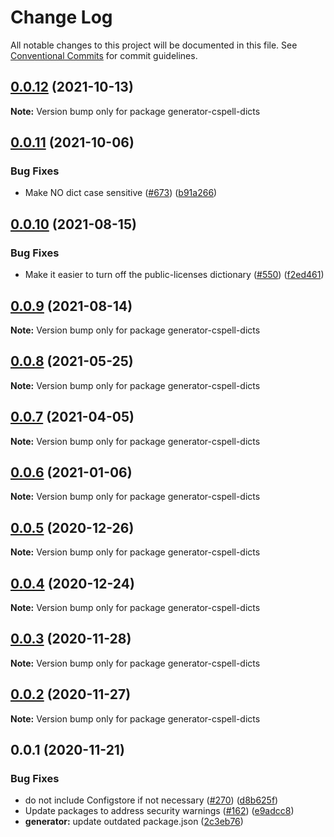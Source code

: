 # Change Log

All notable changes to this project will be documented in this file.
See [Conventional Commits](https://conventionalcommits.org) for commit guidelines.

## [0.0.12](https://github.com/streetsidesoftware/cspell-dicts/compare/generator-cspell-dicts@0.0.11...generator-cspell-dicts@0.0.12) (2021-10-13)

**Note:** Version bump only for package generator-cspell-dicts





## [0.0.11](https://github.com/streetsidesoftware/cspell-dicts/compare/generator-cspell-dicts@0.0.10...generator-cspell-dicts@0.0.11) (2021-10-06)


### Bug Fixes

* Make NO dict case sensitive ([#673](https://github.com/streetsidesoftware/cspell-dicts/issues/673)) ([b91a266](https://github.com/streetsidesoftware/cspell-dicts/commit/b91a266a7536e02389259cfb6febe87f760a20a8))





## [0.0.10](https://github.com/streetsidesoftware/cspell-dicts/compare/generator-cspell-dicts@0.0.9...generator-cspell-dicts@0.0.10) (2021-08-15)


### Bug Fixes

* Make it easier to turn off the public-licenses dictionary ([#550](https://github.com/streetsidesoftware/cspell-dicts/issues/550)) ([f2ed461](https://github.com/streetsidesoftware/cspell-dicts/commit/f2ed461e61c07285ba4b15127890a0809abffc2b))





## [0.0.9](https://github.com/streetsidesoftware/cspell-dicts/compare/generator-cspell-dicts@0.0.8...generator-cspell-dicts@0.0.9) (2021-08-14)

**Note:** Version bump only for package generator-cspell-dicts





## [0.0.8](https://github.com/streetsidesoftware/cspell-dicts/compare/generator-cspell-dicts@0.0.7...generator-cspell-dicts@0.0.8) (2021-05-25)

**Note:** Version bump only for package generator-cspell-dicts





## [0.0.7](https://github.com/streetsidesoftware/cspell-dicts/compare/generator-cspell-dicts@0.0.6...generator-cspell-dicts@0.0.7) (2021-04-05)

**Note:** Version bump only for package generator-cspell-dicts





## [0.0.6](https://github.com/streetsidesoftware/cspell-dicts/compare/generator-cspell-dicts@0.0.5...generator-cspell-dicts@0.0.6) (2021-01-06)

**Note:** Version bump only for package generator-cspell-dicts





## [0.0.5](https://github.com/streetsidesoftware/cspell-dicts/compare/generator-cspell-dicts@0.0.4...generator-cspell-dicts@0.0.5) (2020-12-26)

**Note:** Version bump only for package generator-cspell-dicts





## [0.0.4](https://github.com/streetsidesoftware/cspell-dicts/compare/generator-cspell-dicts@0.0.3...generator-cspell-dicts@0.0.4) (2020-12-24)

**Note:** Version bump only for package generator-cspell-dicts





## [0.0.3](https://github.com/streetsidesoftware/cspell-dicts/compare/generator-cspell-dicts@0.0.2...generator-cspell-dicts@0.0.3) (2020-11-28)

**Note:** Version bump only for package generator-cspell-dicts





## [0.0.2](https://github.com/streetsidesoftware/cspell-dicts/compare/generator-cspell-dicts@0.0.1...generator-cspell-dicts@0.0.2) (2020-11-27)

**Note:** Version bump only for package generator-cspell-dicts





## 0.0.1 (2020-11-21)

### Bug Fixes

- do not include Configstore if not necessary ([#270](https://github.com/streetsidesoftware/cspell-dicts/issues/270)) ([d8b625f](https://github.com/streetsidesoftware/cspell-dicts/commit/d8b625f2f42d5cc6c4a9390216ac1e5037886e44))
- Update packages to address security warnings ([#162](https://github.com/streetsidesoftware/cspell-dicts/issues/162)) ([e9adcc8](https://github.com/streetsidesoftware/cspell-dicts/commit/e9adcc87a61baa1a1b017d063af3c4b64b215f88))
- **generator:** update outdated package.json ([2c3eb76](https://github.com/streetsidesoftware/cspell-dicts/commit/2c3eb7615d8427194c31837189f8ab5837081560))
